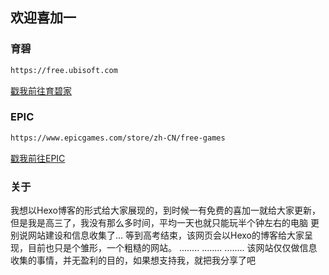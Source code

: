 ## 欢迎喜加一

### 育碧
```markdown
https://free.ubisoft.com
```
[戳我前往育碧家](https://free.ubisoft.com)

### EPIC
```markdown
https://www.epicgames.com/store/zh-CN/free-games
```
[戳我前往EPIC](https://www.epicgames.com/store/zh-CN/free-games)
### 关于
我想以Hexo博客的形式给大家展现的，到时候一有免费的喜加一就给大家更新，但是我是高三了，我没有那么多时间，平均一天也就只能玩半个钟左右的电脑
更别说网站建设和信息收集了...
等到高考结束，该网页会以Hexo的博客给大家呈现，目前也只是个雏形，一个粗糙的网站。
........
........
........
该网站仅仅做信息收集的事情，并无盈利的目的，如果想支持我，就把我分享了吧
